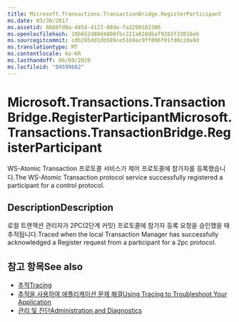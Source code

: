 ```yaml
---
title: Microsoft.Transactions.TransactionBridge.RegisterParticipant
ms.date: 03/30/2017
ms.assetid: 8888fd0a-d454-4123-88de-fa3290102306
ms.openlocfilehash: 10b652d88d4800fbc221a018dbaf9283f33816eb
ms.sourcegitcommit: cdb295dd1db589ce5169ac9ff096f01fd0c2da9d
ms.translationtype: MT
ms.contentlocale: ko-KR
ms.lasthandoff: 06/09/2020
ms.locfileid: "84599682"
---
```

# <a name="microsofttransactionstransactionbridgeregisterparticipant"></a><span data-ttu-id="ce69d-102">Microsoft.Transactions.TransactionBridge.RegisterParticipant</span><span class="sxs-lookup"><span data-stu-id="ce69d-102">Microsoft.Transactions.TransactionBridge.RegisterParticipant</span></span>
<span data-ttu-id="ce69d-103">WS-Atomic Transaction 프로토콜 서비스가 제어 프로토콜에 참가자를 등록했습니다.</span><span class="sxs-lookup"><span data-stu-id="ce69d-103">The WS-Atomic Transaction protocol service successfully registered a participant for a control protocol.</span></span>  
  
## <a name="description"></a><span data-ttu-id="ce69d-104">Description</span><span class="sxs-lookup"><span data-stu-id="ce69d-104">Description</span></span>  
 <span data-ttu-id="ce69d-105">로컬 트랜잭션 관리자가 2PC(2단계 커밋) 프로토콜에 참가자 등록 요청을 승인했을 때 추적됩니다.</span><span class="sxs-lookup"><span data-stu-id="ce69d-105">Traced when the local Transaction Manager has successfully acknowledged a Register request from a participant for a 2pc protocol.</span></span>  
  
## <a name="see-also"></a><span data-ttu-id="ce69d-106">참고 항목</span><span class="sxs-lookup"><span data-stu-id="ce69d-106">See also</span></span>

- [<span data-ttu-id="ce69d-107">추적</span><span class="sxs-lookup"><span data-stu-id="ce69d-107">Tracing</span></span>](index.md)
- [<span data-ttu-id="ce69d-108">추적을 사용하여 애플리케이션 문제 해결</span><span class="sxs-lookup"><span data-stu-id="ce69d-108">Using Tracing to Troubleshoot Your Application</span></span>](using-tracing-to-troubleshoot-your-application.md)
- [<span data-ttu-id="ce69d-109">관리 및 진단</span><span class="sxs-lookup"><span data-stu-id="ce69d-109">Administration and Diagnostics</span></span>](../index.md)
